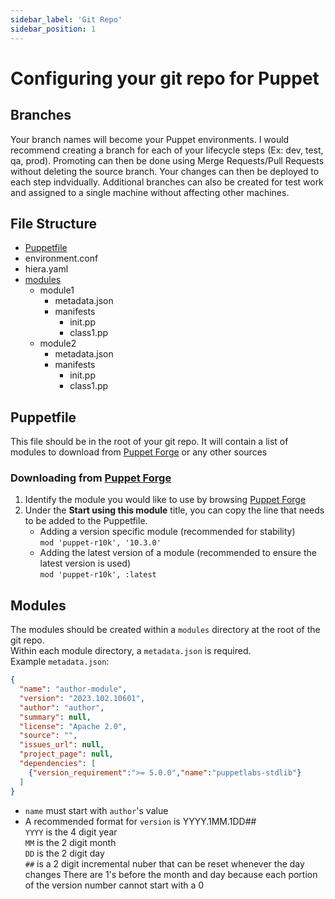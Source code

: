```yaml
---
sidebar_label: 'Git Repo'
sidebar_position: 1
---
```


# Configuring your git repo for Puppet

## Branches
Your branch names will become your Puppet environments. I would recommend creating a branch for each of your lifecycle steps (Ex: dev, test, qa, prod). Promoting can then be done using Merge Requests/Pull Requests without deleting the source branch. Your changes can then be deployed to each step indvidually. Additional branches can also be created for test work and assigned to a single machine without affecting other machines.

## File Structure
- [Puppetfile](#puppetfile)
- environment.conf
- hiera.yaml
- [modules](#modules)
  - module1
    - metadata.json
    - manifests
      - init.pp
      - class1.pp
  - module2
    - metadata.json
    - manifests
      - init.pp
      - class1.pp

## Puppetfile
This file should be in the root of your git repo. It will contain a list of modules to download from [Puppet Forge](https://forge.puppet.com) or any other sources
### Downloading from [Puppet Forge](https://forge.puppet.com)
1) Identify the module you would like to use by browsing [Puppet Forge](https://forge.puppet.com)
1) Under the **Start using this module** title, you can copy the line that needs to be added to the Puppetfile.  
   - Adding a version specific module (recommended for stability)  
  ```mod 'puppet-r10k', '10.3.0'```
   - Adding the latest version of a module (recommended to ensure the latest version is used)  
  ```mod 'puppet-r10k', :latest```

## Modules
The modules should be created within a `modules` directory at the root of the git repo.  
Within each module directory, a `metadata.json` is required.  
Example `metadata.json`:  
```json
{
  "name": "author-module",
  "version": "2023.102.10601",
  "author": "author",
  "summary": null,
  "license": "Apache 2.0",
  "source": "",
  "issues_url": null,
  "project_page": null,
  "dependencies": [
    {"version_requirement":">= 5.0.0","name":"puppetlabs-stdlib"}
  ]
}
```
   - `name` must start with `author`'s value
   - A recommended format for `version` is YYYY.1MM.1DD##  
   `YYYY` is the 4 digit year  
   `MM` is the 2 digit month  
   `DD` is the 2 digit day  
   `##` is a 2 digit incremental nuber that can be reset whenever the day changes
   There are 1's before the month and day because each portion of the version number cannot start with a 0

